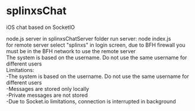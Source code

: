 # splinxsChat
iOS chat based on SocketIO


node.js server in splinxsChatServer folder
run server: node index.js
<br />
for remote server select "splinxs" in login screen, due to BFH firewall you must be in the BFH network to use the remote server
<br />
The system is based on the username. Do not use the same username for different users
<br />
Limitations:<br />
	-The system is based on the username. Do not use the same username for different users<br />
	-Messages are stored only locally<br />
	-Private messages are not stored<br />
	-Due to Socket.io limitations, connection is interrupted in background<br />
	